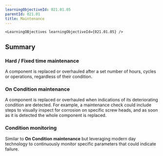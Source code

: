 ```yaml
---
learningObjectiveId: 021.01.05
parentId: 021.01
title: Maintenance
---
```


```tsx eval
<LearningOBjectives learningObjectiveId={021.01.05} />
```

## Summary

### Hard / Fixed time maintenance

A component is replaced or overhauled after a set number of hours, cycles or
operations, regardless of their condition.

### On Condition maintenance

A component is replaced or overhauled when indications of its deteriorating
condition are detected. For example, a maintenance check could include steps to
visually inspect for corrosion on specific screw heads, and as soon as it is
detected the whole component is replaced.

### Condition monitoring

Similar to **On Condition maintenance** but leveraging modern day technology to
continuously monitor specific parameters that could indicate failure.
